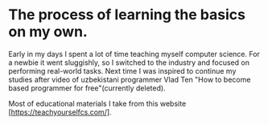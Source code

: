 ﻿# The process of learning the basics on my own.

Early in my days I spent a lot of time teaching myself computer science. For a newbie it went sluggishly, so I switched to the industry and focused on performing real-world tasks. Next time I was inspired to continue my studies after video of uzbekistani programmer Vlad Ten "How to become based programmer for free"(currently deleted).

Most of educational materials I take from this website [https://teachyourselfcs.com/].
